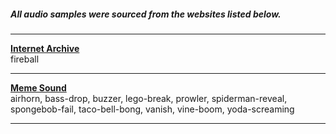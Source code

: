 ##### All audio samples were sourced from the websites listed below.
___
**[Internet Archive](https://archive.org/details/PitbullFireballFt.JohnRyanmp3cut.net_201509)**<br>
fireball
___
**[Meme Sound](https://www.meme-sound.com/)**<br>
airhorn, bass-drop, buzzer, lego-break, prowler, spiderman-reveal, spongebob-fail,
taco-bell-bong, vanish, vine-boom, yoda-screaming
___
